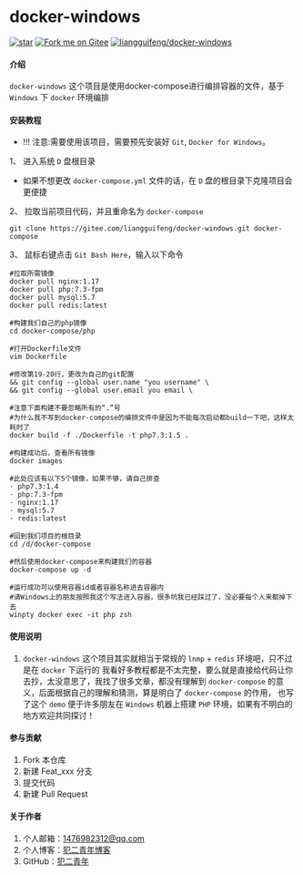# docker-windows
[![star](https://gitee.com/liangguifeng/docker-windows/badge/star.svg?theme=dark)](https://gitee.com/liangguifeng/docker-windows/stargazers)
[![Fork me on Gitee](https://gitee.com/liangguifeng/docker-windows/widgets/widget_6.svg)](https://gitee.com/liangguifeng/docker-windows)
[![liangguifeng/docker-windows](https://gitee.com/liangguifeng/docker-windows/widgets/widget_card.svg?colors=4183c4,ffffff,ffffff,e3e9ed,666666,9b9b9b)](https://gitee.com/liangguifeng/docker-windows)
#### 介绍
`docker-windows` 这个项目是使用docker-compose进行编排容器的文件，基于 `Windows` 下 `docker` 环境编排

#### 安装教程
- !!! 注意:需要使用该项目，需要预先安装好 `Git`, `Docker for Windows`。

1、 进入系统 `D` 盘根目录

- 如果不想更改 `docker-compose.yml` 文件的话，在 `D` 盘的根目录下克隆项目会更便捷

2、  拉取当前项目代码，并且重命名为 `docker-compose`
```shell script
git clone https://gitee.com/liangguifeng/docker-windows.git docker-compose
```

3、 鼠标右键点击 `Git Bash Here`，输入以下命令
```shell script
#拉取所需镜像
docker pull nginx:1.17
docker pull php:7.3-fpm
docker pull mysql:5.7
docker pull redis:latest
```

```shell script
#构建我们自己的php镜像
cd docker-compose/php
```

```shell script
#打开Dockerfile文件
vim Dockerfile
```

```shell script
#修改第19-20行，更改为自己的git配置
&& git config --global user.name "you username" \
&& git config --global user.email you email \
```

```shell script
#注意下面构建不要忽略所有的“.”号
#为什么我不写到docker-compose的编排文件中是因为不能每次启动都build一下吧，这样太耗时了
docker build -f ./Dockerfile -t php7.3:1.5 .
```

```shell script
#构建成功后，查看所有镜像
docker images
```

```shell script
#此处应该有以下5个镜像，如果不够，请自己排查
· php7.3:1.4
· php:7.3-fpm
· nginx:1.17
· mysql:5.7
· redis:latest
```

```shell script
#回到我们项目的根目录
cd /d/docker-compose
```

```shell script
#然后使用docker-compose来构建我们的容器
docker-compose up -d
```

```shell script
#运行成功可以使用容器id或者容器名称进去容器内
#请Windows上的朋友按照我这个写法进入容器，很多坑我已经踩过了，没必要每个人来都掉下去
winpty docker exec -it php zsh
```


#### 使用说明

1. `docker-windows` 这个项目其实就相当于常规的 `lnmp` + `redis` 环境吧，只不过是在 `docker` 下运行的
我看好多教程都是不太完整，要么就是直接给代码让你去抄，太没意思了，我找了很多文章，都没有理解到
 `docker-compose` 的意义，后面根据自己的理解和猜测，算是明白了 `docker-compose` 的作用，
也写了这个 `demo` 便于许多朋友在 `Windows` 机器上搭建 `PHP` 环境，如果有不明白的地方欢迎共同探讨！

#### 参与贡献

1.  Fork 本仓库
2.  新建 Feat_xxx 分支
3.  提交代码
4.  新建 Pull Request

#### 关于作者
1.  个人邮箱：1476982312@qq.com
2.  个人博客：[犯二青年博客](https://findcat.cn)
3.  GitHub：[犯二青年](https://github.com/liangguifeng)
